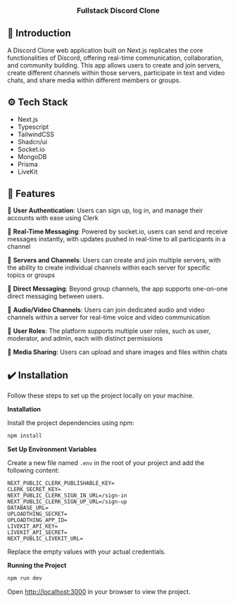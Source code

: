 <h3 align="center">Fullstack Discord Clone</h3>

## <a name="introduction">💬 Introduction</a>

A Discord Clone web application built on Next.js replicates the core functionalities of Discord, offering real-time communication, collaboration, and community building. This app allows users to create and join servers, create different channels within those servers, participate in text and video chats, and share media within different members or groups.

## <a name="tech-stack">⚙️ Tech Stack</a>

- Next.js
- Typescript
- TailwindCSS
- Shadcn/ui
- Socket.io
- MongoDB
- Prisma
- LiveKit

## <a name="features">🎨 Features</a>

🎯 **User Authentication**: Users can sign up, log in, and manage their accounts with ease using Clerk

🎯 **Real-Time Messaging**: Powered by socket.io, users can send and receive messages instantly, with updates pushed in real-time to all participants in a channel

🎯 **Servers and Channels**: Users can create and join multiple servers, with the ability to create individual channels within each server for specific topics or groups

🎯 **Direct Messaging**: Beyond group channels, the app supports one-on-one direct messaging between users.

🎯 **Audio/Video Channels**: Users can join dedicated audio and video channels within a server for real-time voice and video communication

🎯 **User Roles**: The platform supports multiple user roles, such as user, moderator, and admin, each with distinct permissions

🎯 **Media Sharing**: Users can upload and share images and files within chats

## <a name="quick-start">✔️ Installation</a>

Follow these steps to set up the project locally on your machine.

**Installation**

Install the project dependencies using npm:

```bash
npm install
```

**Set Up Environment Variables**

Create a new file named `.env` in the root of your project and add the following content:

```env
NEXT_PUBLIC_CLERK_PUBLISHABLE_KEY=
CLERK_SECRET_KEY=
NEXT_PUBLIC_CLERK_SIGN_IN_URL=/sign-in
NEXT_PUBLIC_CLERK_SIGN_UP_URL=/sign-up
DATABASE_URL=
UPLOADTHING_SECRET=
UPLOADTHING_APP_ID=
LIVEKIT_API_KEY=
LIVEKIT_API_SECRET=
NEXT_PUBLIC_LIVEKIT_URL=
```

Replace the empty values with your actual credentials.

**Running the Project**

```bash
npm run dev
```

Open [http://localhost:3000](http://localhost:3000) in your browser to view the project.
